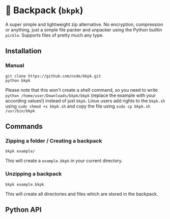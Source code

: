 # 🎒 Backpack (`bkpk`)
A super simple and lightweight zip alternative. No encryption, compression or anything, just a simple file packer and unpacker using the Python builtin `pickle`. Supports files of pretty much any type.

## Installation
### Manual
```
git clone https://github.com/nsde/bkpk.git
python bkpk 
```

Please note that this won't create a shell command, so you need to write `python /home/user/Downloads/bkpk/bkpk` (replace the example with your according values!) instead of just `bkpk`. Linux users add rights to the `bkpk.sh` using `sudo chmod +x bkpk.sh` and copy the file using `sudo cp bkpk.sh /usr/bin/bkpk`

## Commands
### Zipping a folder / Creating a backpack
```
bkpk example/
```

This will create a `example.bkpk` in your current directory.

### Unzipping a backpack
```
bkpk example.bkpk
```

This will create all directories and files which are stored in the backpack.

## Python API
```

```
